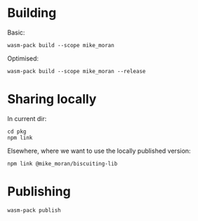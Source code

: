 # Building

Basic:

    wasm-pack build --scope mike_moran

Optimised:

    wasm-pack build --scope mike_moran --release

# Sharing locally

In current dir:

    cd pkg
    npm link

Elsewhere, where we want to use the locally published version:

    npm link @mike_moran/biscuiting-lib

# Publishing

    wasm-pack publish
